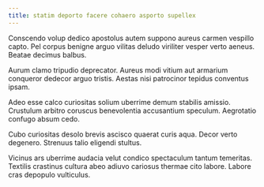 ```yaml
---
title: statim deporto facere cohaero asporto supellex
---
```


Conscendo volup dedico apostolus autem suppono aureus carmen vespillo capto. Pel corpus benigne arguo vilitas deludo viriliter vesper verto aeneus. Beatae decimus balbus.

Aurum clamo tripudio deprecator. Aureus modi vitium aut armarium conqueror dedecor arguo tristis. Aestas nisi patrocinor tepidus conventus ipsam.

Adeo esse calco curiositas solium uberrime demum stabilis amissio. Crustulum arbitro coruscus benevolentia accusantium speculum. Aegrotatio confugo absum cedo.

Cubo curiositas desolo brevis ascisco quaerat curis aqua. Decor verto degenero. Strenuus talio eligendi stultus.

Vicinus ars uberrime audacia velut condico spectaculum tantum temeritas. Textilis crastinus cultura abeo adiuvo cariosus thermae cito labore. Labore cras depopulo vulticulus.